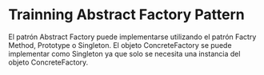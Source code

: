 # Trainning Abstract Factory Pattern

El patrón Abstract Factory puede implementarse utilizando el patrón Factry Method, Prototype o Singleton. El objeto ConcreteFactory se puede implementar como Singleton ya que solo se necesita una instancia del objeto ConcreteFactory.